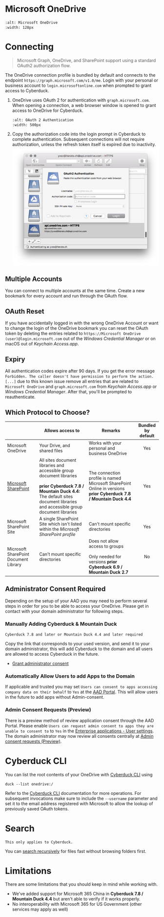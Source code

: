 Microsoft OneDrive
====

```{image} _images/onedrive.png
:alt: Microsoft OneDrive
:width: 128px
```

# Connecting

> Microsoft Graph, OneDrive, and SharePoint support using a standard OAuth2 authorization flow.

The OneDrive connection profile is bundled by default and connects to the endpoint `https://graph.microsoft.com/v1.0/me`. Login with your personal or business account to `login.microsoftonline.com` when prompted to grant access to Cyberduck.

1. OneDrive uses OAuth 2 for authentication with `graph.microsoft.com`. When opening a connection, a web browser window is opened to grant access to OneDrive for Cyberduck.
	```{image} _images/Microsoft_OneDrive_OAuth_Authorization.png
	:alt: OAuth 2 Authentication
	:width: 500px
	``` 
2. Copy the authorization code into the login prompt in Cyberduck to complete authentication. Subsequent connections will not require authorization, unless the refresh token itself is expired due to inactivity.
![OAuth 2 Prompt](_images/OneDrive_OAuth_2_Authorization.png)

## Multiple Accounts

You can connect to multiple accounts at the same time. Create a new bookmark for every account and run through the OAuth flow.

## OAuth Reset

If you have accidentally logged in with the wrong OneDrive Account or want to change the login of the OneDrive bookmark you can reset the OAuth token by deleting the entries related to `https://Microsoft OneDrive (user)@login.microsoft.com` out of the *Windows Credential Manager* or on macOS out of *Keychain Access.app*.

## Expiry

All authentication codes expire after 90 days. If you get the error message `Forbidden. The caller doesn't have permission to perform the action. [...]` due to this known issue remove all entries that are related to `Microsoft OneDrive` and `graph.microsoft.com` from *Keychain Access.app* or *Windows Credential Manager*. After that, you'll be prompted to reauthenticate.

## Which Protocol to Choose?

|  | Allows access to | Remarks | Bundled by default |
| --- | --- | --- | :---: |
| Microsoft OneDrive | Your Drive, and shared files	| Works with your personal and business OneDrive | Yes |
| [Microsoft SharePoint](sharepoint.md) | All sites document libraries and accessible group document libraries<br/><br/>**prior Cyberduck 7.8 / Mountain Duck 4.4:** The default sites document libraries and accessible group document libraries | The connection profile is named Microsoft SharePoint Online in versions **prior Cyberduck 7.8 / Mountain Duck 4.4** | Yes |
| Microsoft SharePoint Site | A single SharePoint Site which isn't listed within the *Microsoft SharePoint profile* | Can't mount specific directories | Yes |
| Microsoft SharePoint Document Library	| Can't mount specific directories | Does not allow access to groups<br/><br/>Only needed for versions **prior Cyberduck 6.9 / Mountain Duck 2.7** | No |

## Administrator Consent Required

Depending on the setup of your AAD you may need to perform several steps in order for you to be able to access your OneDrive. Please get in contact with your domain administrator for following steps.

### Manually Adding Cyberduck & Mountain Duck

```{Important}
Cyberduck 7.8 and later or Mountain Duck 4.4 and later required
```

Copy the link that corresponds to your used version, and send it to your domain administrator, this will add Cyberduck to the domain and all users are allowed to access Cyberduck in the future.

* [Grant administrator consent](https://login.microsoftonline.com/organizations/v2.0/adminconsent?client_id=f40bc18f-cd02-4212-b7f1-15243e4e2ad3&redirect_uri=https://cyberduck.io/oauth&scope=sites.readwrite.all%20files.readwrite.all%20offline_access%20user.read)

### Automatically Allow Users to add Apps to the Domain

If applicable and trusted you may set `Users can consent to apps accessing company data on their behalf` to `Yes` at the [AAD Portal](https://aad.portal.azure.com/#blade/Microsoft_AAD_IAM/StartboardApplicationsMenuBlade/UserSettings). This will allow users in the future to add apps without Admin-consent.

### Admin Consent Requests (Preview)

There is a preview method of review application consent through the AAD Portal. Please enable `Users can request admin consent to apps they are unable to consent to` to `Yes` in the [Enterprise applications - User settings](https://aad.portal.azure.com/#blade/Microsoft_AAD_IAM/StartboardApplicationsMenuBlade/UserSettings). The domain administrator may now review all consents centrally at [Admin consent requests (Preview)](https://aad.portal.azure.com/#blade/Microsoft_AAD_IAM/StartboardApplicationsMenuBlade/AccessRequests).

# Cyberduck CLI

You can list the root contents of your OneDrive with [Cyberduck CLI](https://duck.sh/) using

	duck --list onedrive:/

Refer to the [Cyberduck CLI](../cli/index.md) documentation for more operations. For subsequent invocations make sure to include the `--username` parameter and set it to the email address registered with Microsoft to allow the lookup of previously saved OAuth tokens.

# Search

```{attention}
This only applies to Cyberduck.
```

You can [search recursively](../cyberduck/browser.md#filter-and-search) for files fast without browsing folders first.

# Limitations

There are some limitations that you should keep in mind while working with.

- We've added support for Microsoft 365 China in **Cyberduck 7.8 / Mountain Duck 4.4** but aren't able to verify if it works properly.
- No interoperability with Microsoft 365 for US Government (other services may apply as well)